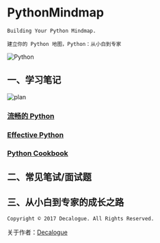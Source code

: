 # PythonMindmap

`Building Your Python Mindmap.`

`建立你的 Python 地图，Python：从小白到专家`

![Python](https://github.com/Decalogue/PythonMindmap/blob/master/img/python.png "Python")

## 一、学习笔记

![plan](https://github.com/Decalogue/PythonMindmap/blob/master/img/plan.png "plan")

### [流畅的 Python](https://github.com/Decalogue/PythonMindmap/tree/master/notes/fluent_python)

### [Effective Python](https://github.com/Decalogue/PythonMindmap/tree/master/notes/effective_python)

### [Python Cookbook](https://github.com/Decalogue/PythonMindmap/tree/master/notes/python_cookbook)


## 二、常见笔试/面试题


## 三、从小白到专家的成长之路


`Copyright © 2017 Decalogue. All Rights Reserved.`

关于作者：[Decalogue](https://www.decalogue.cn)
